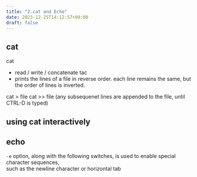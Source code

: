 ```yaml
---
title: "2.cat and Echo"
date: 2023-12-25T14:12:57+09:00
draft: false
---
```



## cat

cat
- read / write / concatenate
tac
- prints the lines of a file in reverse order.
each line remains the same, but the order of lines is inverted.


cat > file
cat >> file (any subsequenet lines are appended to the file, until CTRL-D is typed)

## using cat interactively

## echo

`-e` option, along with the following switches, is used to enable special character sequences,  
such as the newline character or horizontal tab


